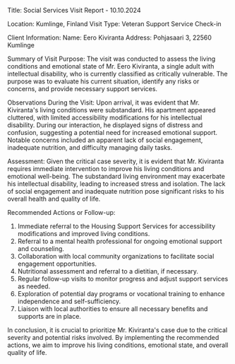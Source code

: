  Title: Social Services Visit Report - 10.10.2024

Location: Kumlinge, Finland
Visit Type: Veteran Support Service Check-in

Client Information:
Name: Eero Kiviranta
Address: Pohjasaari 3, 22560 Kumlinge

Summary of Visit Purpose:
The visit was conducted to assess the living conditions and emotional state of Mr. Eero Kiviranta, a single adult with intellectual disability, who is currently classified as critically vulnerable. The purpose was to evaluate his current situation, identify any risks or concerns, and provide necessary support services.

Observations During the Visit:
Upon arrival, it was evident that Mr. Kiviranta's living conditions were substandard. His apartment appeared cluttered, with limited accessibility modifications for his intellectual disability. During our interaction, he displayed signs of distress and confusion, suggesting a potential need for increased emotional support. Notable concerns included an apparent lack of social engagement, inadequate nutrition, and difficulty managing daily tasks.

Assessment:
Given the critical case severity, it is evident that Mr. Kiviranta requires immediate intervention to improve his living conditions and emotional well-being. The substandard living environment may exacerbate his intellectual disability, leading to increased stress and isolation. The lack of social engagement and inadequate nutrition pose significant risks to his overall health and quality of life.

Recommended Actions or Follow-up:
1. Immediate referral to the Housing Support Services for accessibility modifications and improved living conditions.
2. Referral to a mental health professional for ongoing emotional support and counseling.
3. Collaboration with local community organizations to facilitate social engagement opportunities.
4. Nutritional assessment and referral to a dietitian, if necessary.
5. Regular follow-up visits to monitor progress and adjust support services as needed.
6. Exploration of potential day programs or vocational training to enhance independence and self-sufficiency.
7. Liaison with local authorities to ensure all necessary benefits and supports are in place.

In conclusion, it is crucial to prioritize Mr. Kiviranta's case due to the critical severity and potential risks involved. By implementing the recommended actions, we aim to improve his living conditions, emotional state, and overall quality of life.